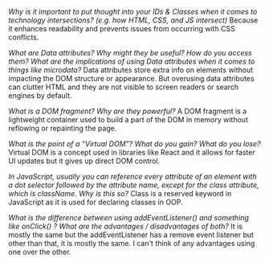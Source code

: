 *Why is it important to put thought into your IDs & Classes when it comes to technology intersections? (e.g. how HTML, CSS, and JS intersect)*
Because it enhances readability and prevents issues from occurring with CSS conflicts.



*What are Data attributes? Why might they be useful? How do you access them? What are the implications of using Data attributes when it comes to things like microdata?*
Data attributes store extra info on elements without impacting the DOM structure or appearance. But overusing data attributes can clutter HTML and they are not visible to screen readers or search engines by default.


*What is a DOM fragment? Why are they powerful?*
A DOM fragment is a lightweight container used to build a part of the DOM in memory without reflowing or repainting the page. 


*What is the point of a “Virtual DOM”? What do you gain? What do you lose?*
Virtual DOM is a concept used in libraries like React and it allows for faster UI updates but it gives up direct DOM control.

*In JavaScript, usually you can reference every attribute of an element with a dot selector followed by the attribute name, except for the class attribute, which is className. Why is this so?*
Class is a reserved keyword in JavaScript as it is used for declaring classes in OOP.



*What is the difference between using addEventListener() and something like onClick() ? What are the advantages / disadvantages of both?*
It is mostly the same but the addEventListener has a remove event listener but other than that, it is mostly the same. I can't think of any advantages using one over the other.

